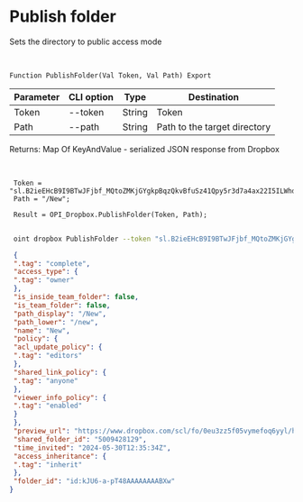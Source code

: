 ﻿---
sidebar_position: 1
---

# Publish folder
 Sets the directory to public access mode


<br/>


`Function PublishFolder(Val Token, Val Path) Export`

 | Parameter | CLI option | Type | Destination |
 |-|-|-|-|
 | Token | --token | String | Token |
 | Path | --path | String | Path to the target directory |

 
 Returns: Map Of KeyAndValue - serialized JSON response from Dropbox

<br/>




```bsl title="Code example"
 Token = "sl.B2ieEHcB9I9BTwJFjbf_MQtoZMKjGYgkpBqzQkvBfuSz41Qpy5r3d7a4ax22I5ILWhd9KLbN5L...";
 Path = "/New";
 
 Result = OPI_Dropbox.PublishFolder(Token, Path);
```
	


```sh title="CLI command example"
 
 oint dropbox PublishFolder --token "sl.B2ieEHcB9I9BTwJFjbf_MQtoZMKjGYgkpBqzQkvBfuSz41Qpy5r3d7a4ax22I5ILWhd9KLbN5L..." --path %path%

```

```json title="Result"
 {
 ".tag": "complete",
 "access_type": {
 ".tag": "owner"
 },
 "is_inside_team_folder": false,
 "is_team_folder": false,
 "path_display": "/New",
 "path_lower": "/new",
 "name": "New",
 "policy": {
 "acl_update_policy": {
 ".tag": "editors"
 },
 "shared_link_policy": {
 ".tag": "anyone"
 },
 "viewer_info_policy": {
 ".tag": "enabled"
 }
 },
 "preview_url": "https://www.dropbox.com/scl/fo/0eu3zz5f05vymefoq6yyl/h?dl=0",
 "shared_folder_id": "5009428129",
 "time_invited": "2024-05-30T12:35:34Z",
 "access_inheritance": {
 ".tag": "inherit"
 },
 "folder_id": "id:kJU6-a-pT48AAAAAAAABXw"
}
```
